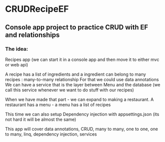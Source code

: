 # CRUDRecipeEF
## Console app project to practice CRUD with EF and relationships

### The idea:
Recipes app (we can start it in a console app and then move it to either mvc or web api)

A recipe has a list of ingredients and a ingredient can belong to many recipes : many-to-many relationship
For that we could use data annotations
We can have a service that is the layer between Menu and the database (we call this service whenever we want to do stuff with our recipes)

When we have made that part - we can expand to making a restaurant. A restaurant has a menu - a menu has a list of recipes

This time we can also setup Dependency injection with appsettings.json (its not hard it will be almost the same)

This app will cover data annotations, CRUD, many to many, one to one, one to many, linq, dependency injection, services
